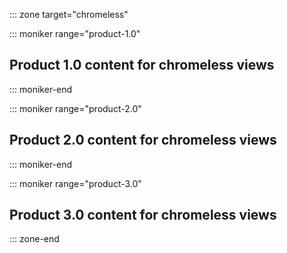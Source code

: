 ::: zone target="chromeless"

::: moniker range="product-1.0"

## Product 1.0 content for chromeless views

::: moniker-end

::: moniker range="product-2.0"

## Product 2.0 content for chromeless views

::: moniker-end

::: moniker range="product-3.0"

## Product 3.0 content for chromeless views

::: zone-end
